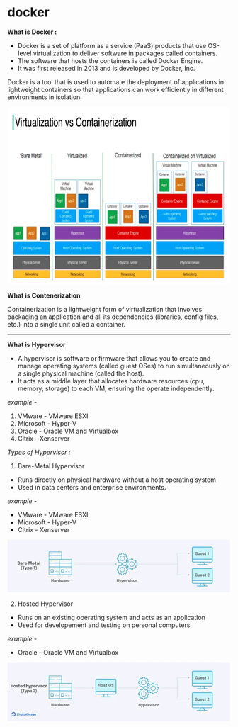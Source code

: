 # docker

**What is Docker :**

- Docker is a set of platform as a service (PaaS) products that use OS-level virtualization to deliver software in packages called containers.  <br>
- The software that hosts the containers is called Docker Engine.  <br>
- It was first released in 2013 and is developed by Docker, Inc.   <br>

Docker is a tool that is used to automate the deployment of applications in lightweight containers so that applications can work efficiently in different environments in isolation.

<img src="assets/docker_containerization.png" alt="docker_containerization.png" width="900" height="400">

**What is Contenerization**

Containerization is a lightweight form of virtualization that involves packaging an application and all its dependencies (libraries, config files, etc.) into a single unit called a container.

<hr>

**What is Hypervisor**
 - A hypervisor is software or firmware that allows you to create and manage operating systems (called guest OSes) to run simultaneously on a single physical machine (called the host).
 - It acts as a middle layer that allocates hardware resources (cpu, memory, storage) to each VM, ensuring the operate independently.

*example -*
  1. VMware - VMware ESXI
  2. Microsoft - Hyper-V
  3. Oracle - Oracle VM and Virtualbox
  4. Citrix - Xenserver

*Types of Hypervisor :*

1. Bare-Metal Hypervisor
  - Runs directly on physical hardware without a host operating system
  - Used in data centers and enterprise environments.
    
*example -*
 - VMware - VMware ESXI
 - Microsoft - Hyper-V
 - Citrix - Xenserver

 ![docker](assets/Bare_Metal_Hypervisor.jpg)

2. Hosted Hypervisor
  - Runs on an existing operating system and acts as an application
  - Used for developement and testing on personal computers
    
*example -*
 - Oracle - Oracle VM and Virtualbox

![docker_image](assets/Hosted_Hypervisor.jpg)
